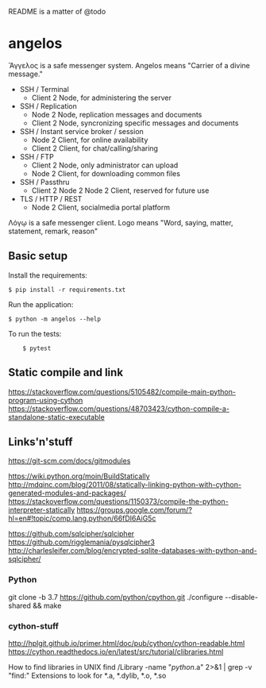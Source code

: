 README is a matter of @todo

# angelos

Ἄγγελος is a safe messenger system. Angelos means "Carrier of a divine message."

* SSH / Terminal
    - Client 2 Node, for administering the server
* SSH / Replication
    - Node 2 Node, replication messages and documents
    - Client 2 Node, syncronizing specific messages and documents
* SSH / Instant service broker / session
    - Node 2 Client, for online availability
    - Client 2 Client, for chat/calling/sharing
* SSH / FTP
    - Client 2 Node, only administrator can upload
    - Node 2 Client, for downloading common files
* SSH / Passthru
    - Client 2 Node 2 Node 2 Client, reserved for future use
* TLS / HTTP / REST
    - Node 2 Client, socialmedia portal platform

Λόγῳ is a safe messenger client. Logo means "Word, saying, matter, statement, remark, reason"

## Basic setup

Install the requirements:
```
$ pip install -r requirements.txt
```

Run the application:
```
$ python -m angelos --help
```

To run the tests:
```
    $ pytest
```

## Static compile and link

https://stackoverflow.com/questions/5105482/compile-main-python-program-using-cython
https://stackoverflow.com/questions/48703423/cython-compile-a-standalone-static-executable


## Links'n'stuff
https://git-scm.com/docs/gitmodules

https://wiki.python.org/moin/BuildStatically
http://mdqinc.com/blog/2011/08/statically-linking-python-with-cython-generated-modules-and-packages/
https://stackoverflow.com/questions/1150373/compile-the-python-interpreter-statically
https://groups.google.com/forum/?hl=en#!topic/comp.lang.python/66fDI6AiG5c

https://github.com/sqlcipher/sqlcipher
https://github.com/rigglemania/pysqlcipher3
http://charlesleifer.com/blog/encrypted-sqlite-databases-with-python-and-sqlcipher/


### Python
git clone -b 3.7 https://github.com/python/cpython.git
./configure --disable-shared && make

### cython-stuff
http://hplgit.github.io/primer.html/doc/pub/cython/cython-readable.html
https://cython.readthedocs.io/en/latest/src/tutorial/clibraries.html

How to find libraries in UNIX
find /Library -name "*python*.a" 2>&1 | grep -v "find:"
Extensions to look for *.a, *.dylib, *.o, *.so
